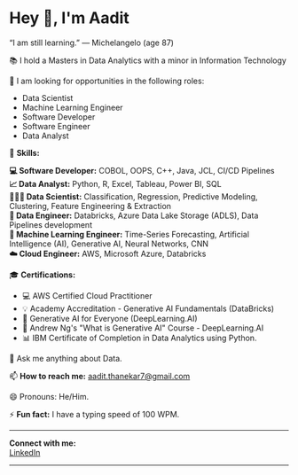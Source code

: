 # Hey 👋, I'm Aadit

“I am still learning.” — Michelangelo (age 87)

📚 I hold a Masters in Data Analytics with a minor in Information Technology

🔭 I am looking for opportunities in the following roles:
- Data Scientist
- Machine Learning Engineer
- Software Developer
- Software Engineer
- Data Analyst

🚀 **Skills:**

**💻 Software Developer:** COBOL, OOPS, C++, Java, JCL, CI/CD Pipelines  
**📈 Data Analyst:** Python, R, Excel, Tableau, Power BI, SQL  
**👩🏼‍💻 Data Scientist:** Classification, Regression, Predictive Modeling, Clustering, Feature Engineering & Extraction  
**🔧 Data Engineer:** Databricks, Azure Data Lake Storage (ADLS), Data Pipelines development  
**🤖 Machine Learning Engineer:** Time-Series Forecasting, Artificial Intelligence (AI), Generative AI, Neural Networks, CNN  
**☁️ Cloud Engineer:** AWS, Microsoft Azure, Databricks

🎓 **Certifications:**
- 💻 AWS Certified Cloud Practitioner
- 💡 Academy Accreditation - Generative AI Fundamentals (DataBricks)
- 🤖 Generative AI for Everyone (DeepLearning.AI)
- 📘 Andrew Ng's "What is Generative AI" Course - DeepLearning.AI
- 📊 IBM Certificate of Completion in Data Analytics using Python.

💬 Ask me anything about Data.

📫 **How to reach me:** aadit.thanekar7@gmail.com

😄 Pronouns: He/Him.

⚡ **Fun fact:** I have a typing speed of 100 WPM.

---

**Connect with me:**  
[LinkedIn](https://www.linkedin.com/in/aadit-thanekar-3b407717b/)

---

